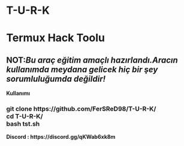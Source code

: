 # T-U-R-K

<h1>Termux Hack Toolu</h1>

<h2><strong>NOT:<i>Bu araç eğitim amaçlı hazırlandı.Aracın kullanımda meydana gelicek hiç bir şey sorumluluğumda değildir!</i><strong></h2>
	
	
<b>  Kullanımı</b>
<h3>
git clone https://github.com/FerSReD98/T-U-R-K/<br>
cd T-U-R-K/<br>
bash tst.sh<br>
</h3>
<p>Discord : https://discord.gg/qKWab6xk8m</p>
